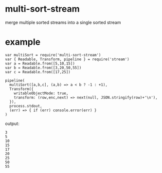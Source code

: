 # multi-sort-stream

merge multiple sorted streams into a single sorted stream

# example

```
var multiSort = require('multi-sort-stream')
var { Readable, Transform, pipeline } = require('stream')
var a = Readable.from([5,10,15])
var b = Readable.from([3,20,50,55])
var c = Readable.from([17,25])

pipeline(
  multiSort([a,b,c], (a,b) => a < b ? -1 : +1),
  Transform({
    writableObjectMode: true,
    transform: (row,enc,next) => next(null, JSON.stringify(row)+'\n'),
  }),
  process.stdout,
  (err) => { if (err) console.error(err) }
)
```

output:

```
3
5
10
15
17
20
25
50
55
```


